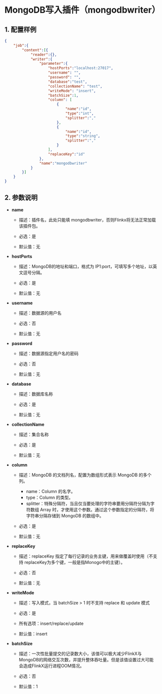 # MongoDB写入插件（mongodbwriter）

## 1. 配置样例

```json
{
    "job":{
        "content":[{
            "reader":{},
            "writer":{
                "parameter":{
                    "hostPorts":"localhost:27017",
                    "username": "",
                    "password": "",
                    "database":"test",
                    "collectionName": "test",
                    "writeMode": "insert",
                    "batchSize":1,
                    "column": [
                        {
                            "name":"id",
                            "type":"int",
                            "splitter":","
                        },
                        {
                            "name":"id",
                            "type":"string",
                            "splitter":","
                        }
                    ],
                    "replaceKey":"id"
                },
                "name":"mongodbwriter"
            }
        }]
    }
}
```

## 2. 参数说明

* **name**
  
  * 描述：插件名，此处只能填 mongodbwriter，否则Flinkx将无法正常加载该插件包。
  
  * 必选：是
  
  * 默认值：无

* **hostPorts**
  
  * 描述：MongoDB的地址和端口，格式为 IP1:port，可填写多个地址，以英文逗号分隔。
  
  * 必选：是
  
  * 默认值：无

* **username**
  
  * 描述：数据源的用户名
  
  * 必选：否
  
  * 默认值：无

* **password**
  
  * 描述：数据源指定用户名的密码
  
  * 必选：否
  
  * 默认值：无

* **database**
  
  * 描述：数据库名称
  
  * 必选：是
  
  * 默认值：无

* **collectionName**
  
  * 描述：集合名称
  
  * 必选：是
  
  * 默认值：无

* **column**
  
  * 描述：MongoDB 的文档列名，配置为数组形式表示 MongoDB 的多个列。
    
    - name：Column 的名字。
    - type：Column 的类型。
    - splitter：特殊分隔符，当且仅当要处理的字符串要用分隔符分隔为字符数组 Array 时，才使用这个参数。通过这个参数指定的分隔符，将字符串分隔存储到 MongoDB 的数组中。
  
  * 必选：是
  
  * 默认值：无

* **replaceKey**
  
  * 描述：replaceKey 指定了每行记录的业务主键，用来做覆盖时使用（不支持 replaceKey为多个键，一般是指Monogo中的主键）。
  
  * 必选：否
  
  * 默认值：无

* **writeMode**
  
  * 描述：写入模式，当 batchSize > 1 时不支持 replace 和 update 模式
  
  * 必选：是
  
  * 所有选项：insert/replace/update
  
  * 默认值：insert

* **batchSize**
  
  * 描述：一次性批量提交的记录数大小，该值可以极大减少FlinkX与MongoDB的网络交互次数，并提升整体吞吐量。但是该值设置过大可能会造成FlinkX运行进程OOM情况。<br />
  
  * 必选：否
  
  * 默认值：1
